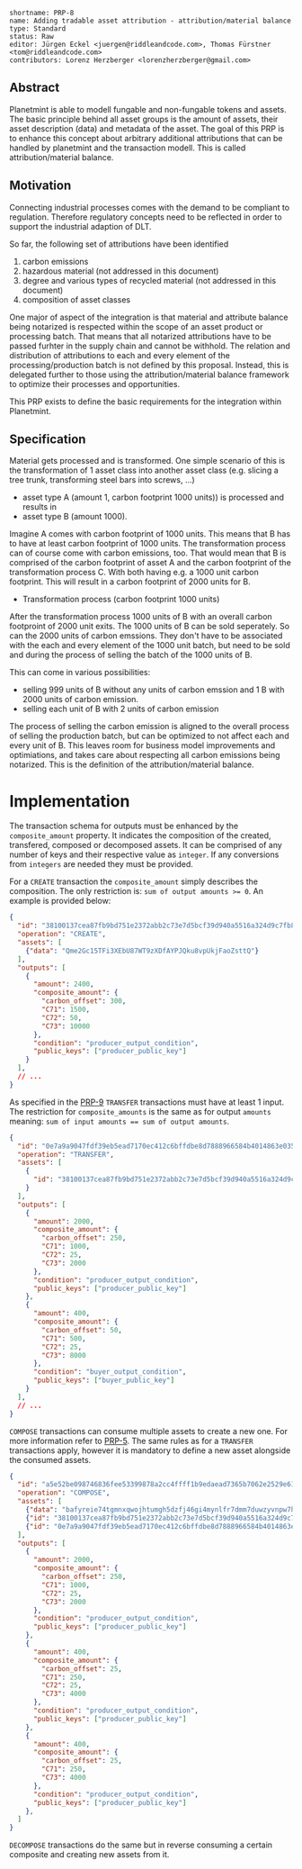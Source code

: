 ```
shortname: PRP-8
name: Adding tradable asset attribution - attribution/material balance
type: Standard
status: Raw
editor: Jürgen Eckel <juergen@riddleandcode.com>, Thomas Fürstner <tom@riddleandcode.com>
contributors: Lorenz Herzberger <lorenzherzberger@gmail.com>
```

## Abstract
Planetmint is able to modell fungable and non-fungable tokens and assets. The basic principle behind all asset groups is the amount of assets, their asset description (data) and metadata of the asset. 
The goal of this PRP is to enhance this concept about arbitrary additional attributions that can be handled by planetmint and the transaction modell.
This is called attribution/material balance.


## Motivation
Connecting industrial processes comes with the demand to be compliant to regulation. Therefore regulatory concepts need to be reflected in order to support the industrial adaption of DLT.

So far, the following set of attributions have been identified
1. carbon emissions
2. hazardous material (not addressed in this document)
3. degree and various types of recycled material (not addressed in this document)
4. composition of asset classes

One major of aspect of the integration is that material and attribute balance being notarized is respected within the scope of an asset product or processing batch. That means that all notarized attributions have to be passed furhter in the supply chain and cannot be withhold.
The relation and distribution of attributions to each and every element of the processing/production batch is not defined by this proposal. Instead, this is delegated further to those using the attribution/material balance framework to optimize their processes and opportunities. 

This PRP exists to define the basic requirements for the integration within Planetmint.

## Specification
Material gets processed and is transformed. One simple scenario of this is the transformation of 1 asset class into another asset class (e.g. slicing a tree trunk, transforming steel bars into screws, ...)
* asset type A (amount 1, carbon footprint 1000 units)) 
is processed and results in
* asset type B (amount 1000).
 
Imagine A comes with carbon footprint of 1000 units. This means that B has to have at least carbon footprint of 1000 units. 
The transformation process can of course come with carbon emissions, too. That would mean that B is comprised of the carbon footprint of asset A and the carbon footprint of the transformation process C. With both having e.g. a 1000 unit carbon footprint. This will result in a carbon footprint of 2000 units for B.
* Transformation process (carbon footprint 1000 units)

After the transformation process 1000 units of B with an overall carbon footproint of 2000 unit exits. The 1000 units of B can be sold seperately. So can the 2000 units of carbon emssions. They don't have to be associated with the each and every element of the 1000 unit batch, but need to be sold and during the process of selling the batch of the 1000 units of B.

This can come in various possibilities:
* selling 999 units of B without any units of carbon emssion and 1 B with 2000 units of carbon emission.
* selling each unit of B with 2 units of carbon emission

The process of selling the carbon emission is aligned to the overall process of selling the production batch, but can be optimized to not affect each and every unit of B. This leaves room for business model improvements and optimiations, and takes care about respecting all carbon emissions being notarized.
This is the definition of the attribution/material balance.

# Implementation
The transaction schema for outputs must be enhanced by the `composite_amount` property.
It indicates the composition of the created, transfered, composed or decomposed assets.
It can be comprised of any number of keys and their respective value as `integer`. If any conversions from `integers` are needed they must be provided.

For a `CREATE` transaction the `composite_amount` simply describes the composition. The only restriction is: `sum of output amounts >= 0`. An example is provided below:

```json
{
  "id": "38100137cea87fb9bd751e2372abb2c73e7d5bcf39d940a5516a324d9c7fb88d",
  "operation": "CREATE",
  "assets": [
    {"data": "Qme2Gc15TFi3XEbU87WT9zXDfAYPJQku8vpUkjFaoZsttQ"}
  ],
  "outputs": [
    {
      "amount": 2400,
      "composite_amount": {
        "carbon_offset": 300,
        "C71": 1500,
        "C72": 50,
        "C73": 10000
      },
      "condition": "producer_output_condition",
      "public_keys": ["producer_public_key"]
    }
  ],
  // ...
}
```

As specified in the [PRP-9](../9/) `TRANSFER` transactions must have at least 1 input. The restriction for `composite_amounts` is the same as for output `amounts` meaning: `sum of input amounts == sum of output amounts`. 

```json
{
  "id": "0e7a9a9047fdf39eb5ead7170ec412c6bffdbe8d7888966584b4014863e03518",
  "operation": "TRANSFER",
  "assets": [
    {
      "id": "38100137cea87fb9bd751e2372abb2c73e7d5bcf39d940a5516a324d9c7fb88d"
    }
  ],
  "outputs": [
    {
      "amount": 2000,
      "composite_amount": {
        "carbon_offset": 250,
        "C71": 1000,
        "C72": 25,
        "C73": 2000
      },
      "condition": "producer_output_condition",
      "public_keys": ["producer_public_key"]
    },
    {
      "amount": 400,
      "composite_amount": {
        "carbon_offset": 50,
        "C71": 500,
        "C72": 25,
        "C73": 8000
      },
      "condition": "buyer_output_condition",
      "public_keys": ["buyer_public_key"]
    }
  ],
  // ...
}
```

`COMPOSE` transactions can consume multiple assets to create a new one. For more information refer to [PRP-5](../5). The same rules as for a `TRANSFER` transactions apply, however it is mandatory to define a new asset alongside the consumed assets.

```json
{
  "id": "a5e52be098746836fee53399878a2cc4ffff1b9edaead7365b7062e2529e61d2",
  "operation": "COMPOSE",
  "assets": [
    {"data": "bafyreie74tgmnxqwojhtumgh5dzfj46gi4mynlfr7dmm7duwzyvnpw7h7m"},
    {"id": "38100137cea87fb9bd751e2372abb2c73e7d5bcf39d940a5516a324d9c7fb88d"},
    {"id": "0e7a9a9047fdf39eb5ead7170ec412c6bffdbe8d7888966584b4014863e03518"}
  ],
  "outputs": [
    {
      "amount": 2000,
      "composite_amount": {
        "carbon_offset": 250,
        "C71": 1000,
        "C72": 25,
        "C73": 2000
      },
      "condition": "producer_output_condition",
      "public_keys": ["producer_public_key"]
    },
    {
      "amount": 400,
      "composite_amount": {
        "carbon_offset": 25,
        "C71": 250,
        "C72": 25,
        "C73": 4000
      },
      "condition": "producer_output_condition",
      "public_keys": ["producer_public_key"]
    },
    {
      "amount": 400,
      "composite_amount": {
        "carbon_offset": 25,
        "C71": 250,
        "C73": 4000
      },
      "condition": "producer_output_condition",
      "public_keys": ["producer_public_key"]
    },
  ]
}
```

`DECOMPOSE` transactions do the same but in reverse consuming a certain composite and creating new assets from it.
